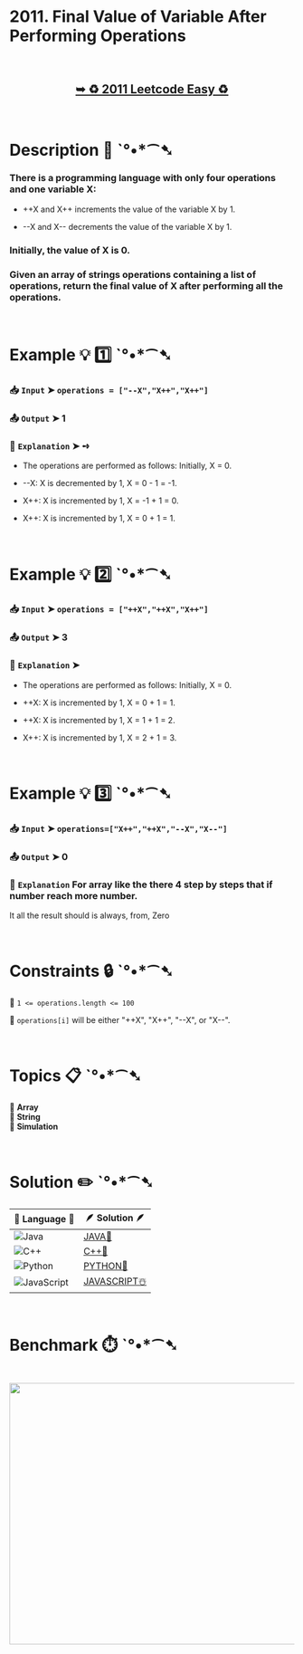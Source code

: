# 2011. Final Value of Variable After Performing Operations

</br>

<h2 align="center"> 

<a href="https://leetcode.com/problems/final-value-of-variable-after-performing-operations/description/"><strong>➥ ♻️ 2011 Leetcode Easy ♻️ </strong></a>
</h2>

</br>

# Description 📜 ˋ°•*⁀➷

### There is a programming language with only four operations and one variable X:

- ++X and X++ increments the value of the variable X by 1.

- --X and X-- decrements the value of the variable X by 1.

### Initially, the value of X is 0.

### Given an array of strings operations containing a list of operations, return the final value of X after performing all the operations.

</br>

# Example 💡 1️⃣ ˋ°•*⁀➷

  ### 📥 `Input`  ➤ `operations = ["--X","X++","X++"]`

  ### 📤 `Output`  ➤ 1

  ### 🔦 `Explanation`  ➤ ➺
  
  - The operations are performed as follows: Initially, X = 0.

  - --X: X is decremented by 1, X = 0 - 1 = -1.

  - X++: X is incremented by 1, X = -1 + 1 = 0.

  - X++: X is incremented by 1, X = 0 + 1 = 1.

</br>

# Example 💡 2️⃣ ˋ°•*⁀➷

  ### 📥 `Input` ➤ `operations = ["++X","++X","X++"]`

  ### 📤 `Output`  ➤ 3

  ### 🔦 `Explanation` ➤
  
  - The operations are performed as follows: Initially, X = 0.

  - ++X: X is incremented by 1, X = 0 + 1 = 1.

  - ++X: X is incremented by 1, X = 1 + 1 = 2.

  - X++: X is incremented by 1, X = 2 + 1 = 3.

</br>

# Example 💡 3️⃣ ˋ°•*⁀➷

  ### 📥 `Input` ➤ `operations=["X++","++X","--X","X--"]`

  ### 📤 `Output`  ➤ 0

  ### 🔦 `Explanation` For array like the there 4 step by steps that if number reach more  number.

It all the result should is always, from, Zero

</br>

# Constraints 🔒 ˋ°•*⁀➷

🔹 `1 <= operations.length <= 100` </br>

🔹 `operations[i]` will be either "++X", "X++", "--X", or "X--". </br>

</br>

# Topics 📋 ˋ°•*⁀➷

🔸 **Array** </br>
🔸 **String** </br>
🔸 **Simulation** </br>

</br>

# Solution ✏️ ˋ°•*⁀➷

| 📒 Language 📒  | 🪶 Solution 🪶 |
| ------------- | ------------- |
|  ![Java](https://img.shields.io/badge/java-%23ED8B00.svg?style=for-the-badge&logo=openjdk&logoColor=white)  | [JAVA🍁]() |
|  ![C++](https://img.shields.io/badge/c++-%2300599C.svg?style=for-the-badge&logo=c%2B%2B&logoColor=white)  | [C++🎲]()  |
|  ![Python](https://img.shields.io/badge/python-3670A0?style=for-the-badge&logo=python&logoColor=ffdd54)    | [PYTHON🍰]() |
| ![JavaScript](https://img.shields.io/badge/javascript-%23323330.svg?style=for-the-badge&logo=javascript&logoColor=%23F7DF1E)   | [JAVASCRIPT☃️]() |

</br>

# Benchmark ⏱️ ˋ°•*⁀➷

<h1  align="center" >

<img src ="" width = "700px" height="462px" />

</h1>
